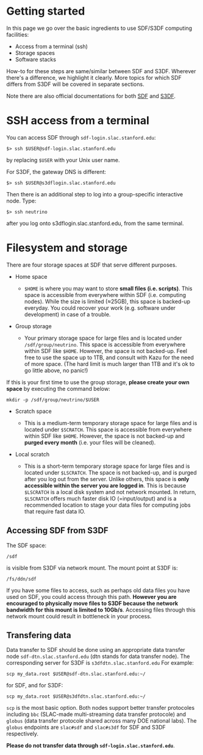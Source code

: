 # Getting started

In this page we go over the basic ingredients to use SDF/S3DF computing facilities:
* Access from a terminal (ssh)
* Storage spaces
* Software stacks 

How-to for these steps are same/similar between SDF and S3DF. Wherever there's a difference, we highlight it clearly. More topics for which SDF differs from S3DF will be covered in separate sections.

Note there are also official documentations for both [SDF](https://sdf.slac.stanford.edu/public/doc/#) and [S3DF](https://s3df.slac.stanford.edu/public/doc/#/).

# SSH access from a terminal

You can access SDF through `sdf-login.slac.stanford.edu`:
```
$> ssh $USER@sdf-login.slac.stanford.edu
```
by replacing `$USER` with your Unix user name.

For S3DF, the gateway DNS is different:
```
$> ssh $USER@s3dflogin.slac.stanford.edu
```
Then there is an additional step to log into a group-specific interactive node. Type:
```
$> ssh neutrino
```
after you log onto s3dflogin.slac.stanford.edu, from the same terminal. 

# Filesystem and storage

There are four storage spaces at SDF that serve different purposes.

* Home space
    * `$HOME` is where you may want to store **small files (i.e. scripts)**. This space is accessible from everywhere within SDF (i.e. computing nodes). While the size is limited ($\approx$25GB), this space is backed-up everyday. You could recover your work (e.g. software under development) in case of a trouble.

* Group storage
    * Your primary storage space for large files and is located under `/sdf/group/neutrino`. This space is accessible from everywhere within SDF like `$HOME`. However, the space is not backed-up. Feel free to use the space up to 1TB, and consult with Kazu for the need of more space. (The hard limit is much larger than 1TB and it's ok to go little above, no panic!)

If this is your first time to use the group storage, **please create your own space** by executing the command below:
```
mkdir -p /sdf/group/neutrino/$USER
```

* Scratch space
    * This is a medium-term temporary storage space for large files and is located under `$SCRATCH`. This space is accessible from everywhere within SDF like `$HOME`. However, the space is not backed-up and **purged every month** (i.e. your files will be cleaned).

* Local scratch
    * This is a short-term temporary storage space for large files and is located under `$LSCRATCH`. The space is not backed-up, and is purged after you log out from the server. Unlike others, this space is **only accessible within the server you are logged in**. This is because `$LSCRATCH` is a local disk system and not network mounted. In return, `$LSCRATCH` offers much faster disk IO (=input/output) and is a recommended location to stage your data files for computing jobs that require fast data IO.  

## Accessing SDF from S3DF

The SDF space:
```
/sdf
```
is visible from S3DF via network mount. The mount point at S3DF is:
```
/fs/ddn/sdf
```
If you have some files to access, such as perhaps old data files you have used on SDF, you could access through this path. **However you are encouraged to physically move files to S3DF because the network bandwidth for this mount is limited to 10Gb/s**. Accessing files through this network mount could result in bottleneck in your process.


## Transfering data
Data transfer to SDF should be done using an appropriate data transfer node `sdf-dtn.slac.stanford.edu` (dtn stands for data transfer node). The corresponding server for S3DF is `s3dfdtn.slac.stanford.edu` For example:
```
scp my_data.root $USER@sdf-dtn.slac.stanford.edu:~/
``` 
for SDF, and for S3DF:
```
scp my_data.root $USER@s3dfdtn.slac.stanford.edu:~/
```

`scp` is the most basic option. Both nodes support better transfer protocoles including `bbc` (SLAC-made multi-streaming data transfer protocole) and `globus` (data transfer protocole shared across many DOE national labs). The `globus` endpoints are `slac#sdf` and `slac#s3df` for SDF and S3DF respectively.

**Please do not transfer data through `sdf-login.slac.stanford.edu`**.

